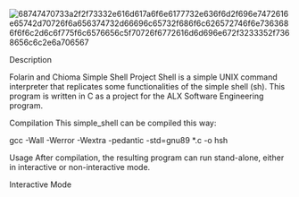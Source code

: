 ![68747470733a2f2f73332e616d617a6f6e6177732e636f6d2f696e7472616e65742d70726f6a656374732d66696c65732f686f6c626572746f6e7363686f6f6c2d6c6f775f6c6576656c5f70726f6772616d6d696e672f3233352f7368656c6c2e6a706567](https://user-images.githubusercontent.com/119043262/218688464-c5ee8043-87af-47df-9af3-5ac12ad4aab8.jpg)

Description

Folarin and Chioma Simple Shell Project
Shell is a simple UNIX command interpreter that replicates some functionalities of the simple shell (sh). This program is written in C as a project for the ALX Software Engineering program.

Compilation
This simple_shell can be compiled this way:

gcc -Wall -Werror -Wextra -pedantic -std=gnu89 *.c -o hsh

Usage
After compilation, the resulting program can run stand-alone, either in interactive or non-interactive mode.

Interactive Mode
